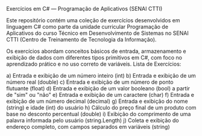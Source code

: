 Exercícios em C# — Programação de Aplicativos (SENAI CTTI)

Este repositório contém uma coleção de exercícios desenvolvidos em linguagem C# como parte da unidade curricular Programação de Aplicativos do curso Técnico em Desenvolvimento de Sistemas no SENAI CTTI (Centro de Treinamento de Tecnologia da Informação).

Os exercícios abordam conceitos básicos de entrada, armazenamento e exibição de dados com diferentes tipos primitivos em C#, com foco no aprendizado prático e no uso correto de variáveis.
Lista de Exercícios:

a) Entrada e exibição de um número inteiro (int)
b) Entrada e exibição de um número real (double)
c) Entrada e exibição de um número de ponto flutuante (float)
d) Entrada e exibição de um valor booleano (bool) a partir de "sim" ou "não"
e) Entrada e exibição de um caractere (char)
f) Entrada e exibição de um número decimal (decimal)
g) Entrada e exibição do nome (string) e idade (int) do usuário
h) Cálculo do preço final de um produto com base no desconto percentual (double)
i) Exibição do comprimento de uma palavra informada pelo usuário (string.Length)
j) Coleta e exibição do endereço completo, com campos separados em variáveis (string)
